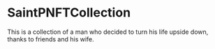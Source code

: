 # SaintPNFTCollection
This is a collection of a man who decided to turn his life upside down, thanks to friends and his wife.
